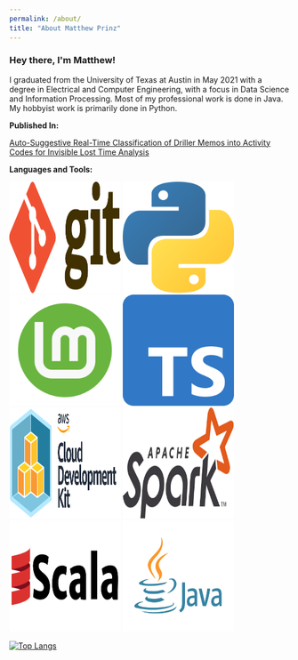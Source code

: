 ```yaml
---
permalink: /about/
title: "About Matthew Prinz"
---
```


### Hey there, I'm Matthew!

I graduated from the University of Texas at Austin in May 2021 with a degree in Electrical and Computer Engineering, with a focus in Data Science and Information Processing. Most of my professional work is done in Java. My hobbyist work is primarily done in Python.

**Published In:**

[Auto-Suggestive Real-Time Classification of Driller Memos into Activity Codes for Invisible Lost Time Analysis](https://www.researchgate.net/publication/339372307_Auto-Suggestive_Real-Time_Classification_of_Driller_Memos_into_Activity_Codes_for_Invisible_Lost_Time_Analysis)

**Languages and Tools:**  


<code><img width="200" height="200" src="/assets/images/git.png"></code>
<code><img width="200" height="200" src="/assets/images/python.webp"></code>
<code><img width="200" height="200" src="/assets/images/linux mint.png"></code>
<code><img width="200" height="200" src="/assets/images/typescript.png"></code>
<code><img width="200" height="200" src="/assets/images/aws cdk.png"></code>
<code><img width="200" height="200" src="/assets/images/spark.png"></code>
<code><img width="200" height="200" src="/assets/images/scala.png"></code>
<code><img width="200" height="200" src="/assets/images/java.webp"></code>

[![Top Langs](https://github-readme-stats.vercel.app/api/top-langs/?username=MatthewPrinz&layout=compact)](https://github.com/anuraghazra/github-readme-stats)
